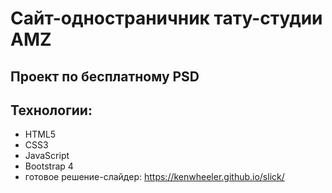 # Сайт-одностраничник тату-студии AMZ
## Проект по бесплатному PSD
## Технологии: 

- HTML5
- CSS3
- JavaScript
- Bootstrap 4
- готовое решение-слайдер: https://kenwheeler.github.io/slick/
